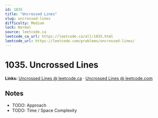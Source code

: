 ```yaml
--- 
id: 1035
title: "Uncrossed Lines"
slug: uncrossed-lines
difficulty: Medium
lock: Normal
source: leetcode.ca
leetcode_ca_url: https://leetcode.ca/all/1035.html
leetcode_url: https://leetcode.com/problems/uncrossed-lines/
---
```


# 1035. Uncrossed Lines

**Links:** [Uncrossed Lines @ leetcode.ca](https://leetcode.ca/all/1035.html) · [Uncrossed Lines @ leetcode.com](https://leetcode.com/problems/uncrossed-lines/)

## Notes
- TODO: Approach
- TODO: Time / Space Complexity

